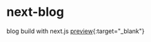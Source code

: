 # next-blog
blog build with next.js
[preview](https://next-blog-two-olive.vercel.app/){:target="_blank"}
